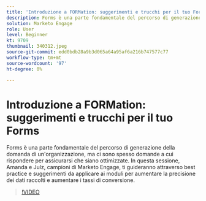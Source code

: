 ```yaml
---
title: 'Introduzione a FORMation: suggerimenti e trucchi per il tuo Forms'
description: Forms è una parte fondamentale del percorso di generazione della domanda di un'organizzazione, ma ci sono spesso domande a cui rispondere per assicurarsi che siano ottimizzate.
solution: Marketo Engage
role: User
level: Beginner
kt: 9709
thumbnail: 340312.jpeg
source-git-commit: edd0bdb28a9b3d065a64a95af6a216b747577c77
workflow-type: tm+mt
source-wordcount: '97'
ht-degree: 0%

---
```


# Introduzione a FORMation: suggerimenti e trucchi per il tuo Forms

Forms è una parte fondamentale del percorso di generazione della domanda di un&#39;organizzazione, ma ci sono spesso domande a cui rispondere per assicurarsi che siano ottimizzate. In questa sessione, Amanda e Julz, campioni di Marketo Engage, ti guideranno attraverso best practice e suggerimenti da applicare ai moduli per aumentare la precisione dei dati raccolti e aumentare i tassi di conversione.

>[!VIDEO](https://video.tv.adobe.com/v/340312/?quality=12&learn=on)
